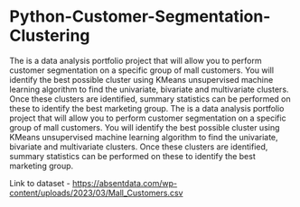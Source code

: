 # Python-Customer-Segmentation-Clustering
The is a data analysis portfolio project that will allow you to perform customer segmentation on a specific group of mall customers. You will identify the best possible cluster using KMeans unsupervised machine learning algorithm to find the univariate, bivariate and multivariate clusters.  Once these clusters are identified, summary statistics can be performed on these to identify the best marketing group. The is a data analysis portfolio project that will allow you to perform customer segmentation on a specific group of mall customers. You will identify the best possible cluster using KMeans unsupervised machine learning algorithm to find the univariate, bivariate and multivariate clusters.  Once these clusters are identified, summary statistics can be performed on these to identify the best marketing group. 

Link to dataset - https://absentdata.com/wp-content/uploads/2023/03/Mall_Customers.csv 
